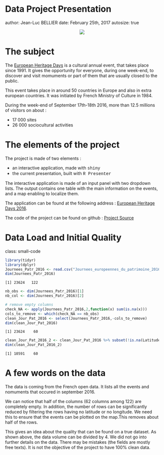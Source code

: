 <style>
.small-code pre code {
  font-size: 0.8em;
}

.footer {
    color: black; background: #E8E8E8;
    position: fixed; top: 90%;
    text-align:center; width:100%;
}

.reveal h1, .reveal h2, .reveal h3 {
  word-wrap: normal;
  -moz-hyphens: none;
}
</style>


Data Project Presentation
========================================================
author: Jean-Luc BELLIER
date: February 25th, 2017
autosize: true


<div align="center"><img src="journees-europeennes-patrimoine.jpg"></div>


The subject
========================================================

The <a href="http://www.coe.int/en/web/culture-and-heritage/european-heritage-days" target="_blank">European Heritage Days</a> is a cultural annual event, that takes place since 1991. It gives the opportunity for everyone, during one week-end, to discover and visit momuments or part of them that are usually closed to the public. 


This event takes place in around 50 countries in Europe and also in extra european countries. It was initiated by French Ministry of Culture in 1984.  

During the week-end of September 17th-18th 2016, more than 12.5 millions of visitors on about :

 * 17 000 sites
 * 26 000 sociocultural activities


The elements of the project
========================================================
The project is made of two elements :

 * an interactive application, made with <span style="font-family:Courier">shiny</span>
 * the current presentation, built with <span style="font-family:Courier">R Presenter</span>
 
The interactive application is made of an input panel with two dropdown lists.  The output contains one table with the main information on the events, and a map enabling to localize them. 

The application can be found at the following address :
<a href="https://jlbellier.shinyapps.io/developing_data_products_project/" target="_blank">European Heritage Days 2016</a>. 

The code of the project can be found on github : 
<a href="https://github.com/jlbellier/Coursera/tree/master/Data_Science/Cours_09_Developing_Data_Products/Semaine_04/Course_Project" target="_blank">Project Source</a>

Data Load and Initial Quality
========================================================
class: small-code


```r
library(tidyr)
library(dplyr)
Journees_Patr_2016 <- read.csv("Journees_europeennes_du_patrimoine_20160914.csv",encoding="UTF-8", sep=";",header=TRUE,stringsAsFactors = FALSE)
dim(Journees_Patr_2016)
```

```
[1] 23624   122
```


```r
nb_obs <- dim(Journees_Patr_2016)[1]
nb_col <- dim(Journees_Patr_2016)[2]

# remove empty columns
check_NA <- apply(Journees_Patr_2016,2,function(x) sum(is.na(x)))
cols_to_remove <- which(check_NA == nb_obs)
clean_Jour_Pat_2016 <- select(Journees_Patr_2016,-cols_to_remove)
dim(clean_Jour_Pat_2016)
```

```
[1] 23624    60
```


```r
clean_Jour_Pat_2016_2 <- clean_Jour_Pat_2016 %>% subset(!is.na(Latitude) & !is.na(Longitude))
dim(clean_Jour_Pat_2016_2)
```

```
[1] 10591    60
```

A few words on the data
========================================================

The data is coming from the French open data. It lists all the events and nomuments that occured in september 2016. 

We can notice that half of the columns (62 columns among 122) are completely empty.
In addition, the number of rows can be significantly reduced by filtering the rows having no latitude or no longitude. We need this to ensure that the events can be plotted on the map.This removes about half of the rows.

This gives an idea about the quality that can be found on a true dataset. As shown above, the data volume can be divided by 4. 
We did not go into further details on the data. There may be mistakes (the fields are mostly free texts). It is not the objective of the project to have 100% clean data. 




